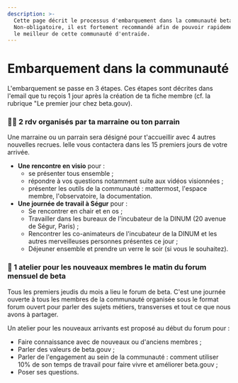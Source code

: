 ```yaml
---
description: >-
  Cette page décrit le processus d'embarquement dans la communauté beta.gouv.
  Non-obligatoire, il est fortement recommandé afin de pouvoir rapidement tirer
  le meilleur de cette communauté d'entraide.
---
```


# Embarquement dans la communauté

L'embarquement se passe en 3 étapes. Ces étapes sont décrites dans l'email que tu reçois 1 jour après la création de ta fiche membre (cf. la rubrique "Le premier jour chez beta.gouv).

### **🧚🏼 2 rdv organisés par  ta marraine ou ton parrain**

Une marraine ou un parrain sera désigné pour t'accueillir avec 4 autres nouvelles recrues. Ielle vous contactera dans les 15 premiers jours de votre arrivée.&#x20;

* **Une rencontre en visio** pour :&#x20;
  * se présenter tous ensemble ;
  * répondre à vos questions notamment suite aux vidéos visionnées ;
  * présenter les outils de la communauté : mattermost, l'espace membre, l'observatoire, la documentation.
* **Une journée de travail à Ségur** pour :&#x20;
  * Se rencontrer en chair et en os ;
  * Travailler dans les bureaux de l'incubateur de la DINUM (20 avenue de Ségur, Paris) ;
  * Rencontrer les co-animateurs de l'incubateur de la DINUM et les autres merveilleuses personnes présentes ce jour ;
  *   Déjeuner ensemble et prendre un verre le soir (si vous le souhaitez).



### **🙋 1 atelier pour les nouveaux membres le matin du forum mensuel de beta**

Tous les premiers jeudis du mois a lieu le forum de beta. C'est une journée ouverte à tous les membres de la communauté organisée sous le format forum ouvert pour parler des sujets métiers, transverses et tout ce que nous avons à partager.&#x20;

Un atelier pour les nouveaux arrivants est proposé au début du forum pour :&#x20;

* Faire connaissance avec de nouveaux ou d'anciens membres ;
* Parler des valeurs de beta.gouv ;
* Parler de l'engagement au sein de la communauté : comment utiliser 10% de son temps de travail pour faire vivre et améliorer beta.gouv ;
* Poser ses questions.

&#x20;   &#x20;
